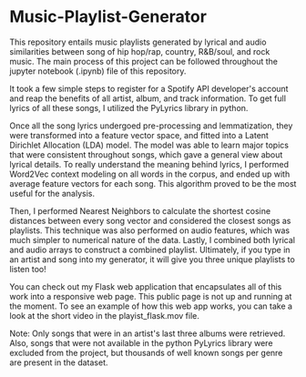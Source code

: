 # Music-Playlist-Generator

This repository entails music playlists generated by lyrical and audio similarities between song of hip hop/rap, country, R&B/soul, and rock music.  The main process of this project can be followed throughout the jupyter notebook (.ipynb) file of this repository.  

It took a few simple steps to register for a Spotify API developer's account and reap the benefits of all artist, album, and track information.  To get full lyrics of all these songs, I utilized the PyLyrics library in python. 

Once all the song lyrics undergoed pre-processing and lemmatization, they were transformed into a feature vector space, and fitted into a Latent Dirichlet Allocation (LDA) model.  The model was able to learn major topics that were consistent throughout songs, which gave a general view about lyrical details.  To really understand the meaning behind lyrics, I performed Word2Vec context modeling on all words in the corpus, and ended up with average feature vectors for each song.  This algorithm proved to be the most useful for the analysis.

Then, I performed Nearest Neighbors to calculate the shortest cosine distances between every song vector and considered the closest songs as playlists.  This technique was also performed on audio features, which was much simpler to numerical nature of the data.  Lastly, I combined both lyrical and audio arrays to construct a combined playlist.  Ultimately, if you type in an artist and song into my generator, it will give you three unique playlists to listen too!

You can check out my Flask web application that encapsulates all of this work into a responsive web page.  This public page is not up and running at the moment.  To see an example of how this web app works, you can take a look at the short video in the playist_flask.mov file.

Note: Only songs that were in an artist's last three albums were retrieved.  Also, songs that were not available in the python PyLyrics library were excluded from the project, but thousands of well known songs per genre are present in the dataset.
